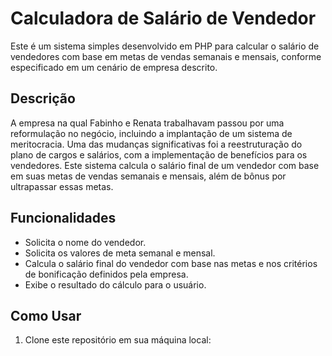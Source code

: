 # Calculadora de Salário de Vendedor

Este é um sistema simples desenvolvido em PHP para calcular o salário de vendedores com base em metas de vendas semanais e mensais, conforme especificado em um cenário de empresa descrito.

## Descrição

A empresa na qual Fabinho e Renata trabalhavam passou por uma reformulação no negócio, incluindo a implantação de um sistema de meritocracia. Uma das mudanças significativas foi a reestruturação do plano de cargos e salários, com a implementação de benefícios para os vendedores. Este sistema calcula o salário final de um vendedor com base em suas metas de vendas semanais e mensais, além de bônus por ultrapassar essas metas.

## Funcionalidades

- Solicita o nome do vendedor.
- Solicita os valores de meta semanal e mensal.
- Calcula o salário final do vendedor com base nas metas e nos critérios de bonificação definidos pela empresa.
- Exibe o resultado do cálculo para o usuário.

## Como Usar

1. Clone este repositório em sua máquina local:

